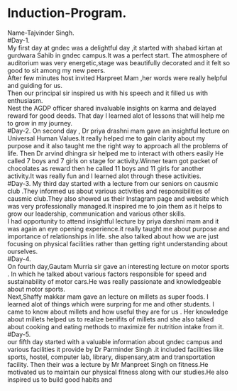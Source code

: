 # Induction-Program.  
Name-Tajvinder Singh.  
#Day-1.   
My first day at gndec was a delightful day ,it started with shabad kirtan at gurdwara Sahib in gndec campus.It was a perfect start.
The atmosphere of auditorium was very energetic,stage was beautifully decorated and it felt so good to sit among my new peers.  
After few minutes host invited Harpreet Mam ,her words were really helpful and guiding for us.  
Then our principal sir inspired us with his speech and it filled us with enthusiasm.  
Nest the AGDP officer shared invaluable insights on karma and delayed reward for good deeds.
That day I learned alot of lessons that will help me to grow in my journey.  
#Day-2. 
On second day , Dr priya drashni mam gave an insightful lecture on Universal Human Values.It really helped me to gain clarity about my purpose and it also taught me the right way to approach all the problems of life. 
Then Dr arvind dhingra sir helped me to interact with others easily 
He called 7 boys and 7 girls on stage for activity.Winner team got packet of chocolates as reward then he called 11 boys and 11 girls for another activity.It was really fun and I learned alot through these activities.  
#Day-3. 
My third day started with a lecture from our seniors on causmic club .They informed us about various activities and responsibilities of causmic club.They also showed us their Instagram page and website which was very professionally managed.It inspired me to join them as it helps to grow our leadership, communication and various other skills.  
I had opportunity to attend insightful lecture by priya darshni
mam and it was again an eye opening experience.it really taught me about purpose and importance of relationships in life. she also talked about how we are just focusing on physical facilities rather than getting right understanding about ourselves.  
#Day-4.  
On fourth day,Gautam Murria sir gave an interesting lecture on motor sports . In which he talked about various factors responsible for speed and sustainability of motor cars.He was really passionate and knowledgeable about motor sports.    
Next,Shaffy makkar mam gave an lecture on millets as super foods.
I learned alot of things which were surpring for me and other students.
I came to know about millets and how useful they are for us . Her knowledge about millets helped us to realize benifits of millets and she also talked about cooking and eating methods to maximize fer nutrition intake from it.  
#Day-5.  
our fifth day started with a valuable information about gndec campus and various facilities it provide by Dr  Parminder Singh .it included facilities like sports, hostel, computer lab, library, dispensary,atm and transportation facility.
Then their was a lecture by Mr Manpreet Singh on fitness.He motivated us to maintain our physical fitness along with our studies.He also inspired us to build good habits and 
